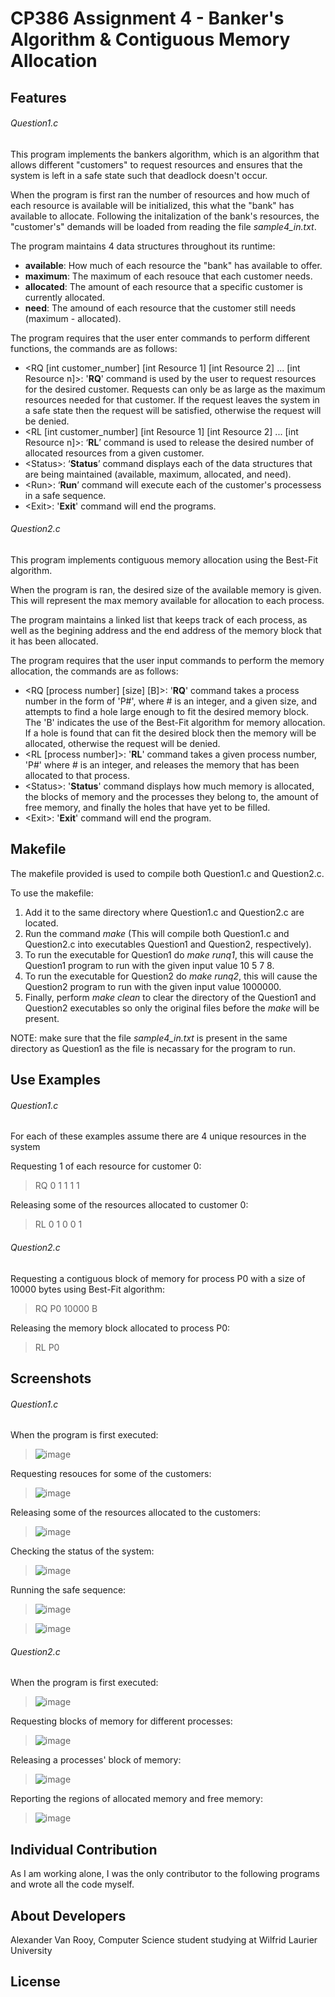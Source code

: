 # CP386 Assignment 4 - Banker's Algorithm & Contiguous Memory Allocation

## Features
###### Question1.c
This program implements the bankers algorithm, which is an algorithm that allows different "customers" to request resources and ensures that the system is left in a safe state such that deadlock doesn't occur. 

When the program is first ran the number of resources and how much of each resource is available will be initialized, this what the "bank" has available to allocate. Following the initalization of the bank's resources, the "customer's" demands will be loaded from reading the file _sample4_in.txt_. 

The program maintains 4 data structures throughout its runtime:
- **available**: How much of each resource the "bank" has available to offer.
- **maximum**: The maximum of each resouce that each customer needs.
- **allocated**: The amount of each resource that a specific customer is currently allocated.
- **need**: The amound of each resource that the customer still needs (maximum - allocated).

The program requires that the user enter commands to perform different functions, the commands are as follows:
- <RQ [int customer_number] [int Resource 1] [int Resource 2] ... [int Resource n]>: '**RQ**' command is used by the user to request resources for the desired customer. Requests can only be as large as the maximum resources needed for that customer. If the request leaves the system in a safe state then the request will be satisfied, otherwise the request will be denied.
- <RL [int customer_number] [int Resource 1] [int Resource 2] ... [int Resource n]>: ‘**RL**’ command is used to release the desired number of allocated resources from a given customer.
- \<Status\>: ‘**Status**’ command displays each of the data structures that are being maintained (available, maximum, allocated, and need).
-  \<Run\>: ‘**Run**’ command will execute each of the customer's processess in a safe sequence. 
- \<Exit\>: '**Exit**' command will end the programs.

###### Question2.c
This program implements contiguous memory allocation using the Best-Fit algorithm. 

When the program is ran, the desired size of the available memory is given. This will represent the max memory available for allocation to each process.

The program maintains a linked list that keeps track of each process, as well as the begining address and the end address of the memory block that it has been allocated.

The program requires that the user input commands to perform the memory allocation, the commands are as follows:
- <RQ [process number] [size] [B]>: '**RQ**' command takes a process number in the form of 'P#', where # is an integer, and a given size, and attempts to find a hole large enough to fit the desired memory block. The 'B' indicates the use of the Best-Fit algorithm for memory allocation. If a hole is found that can fit the desired block then the memory will be allocated, otherwise the request will be denied.
- <RL [process number]>: '**RL**' command takes a given process number, 'P#' where # is an integer, and releases the memory that has been allocated to that process.
- \<Status\>: '**Status**' command displays how much memory is allocated, the blocks of memory and the processes they belong to, the amount of free memory, and finally the holes that have yet to be filled.
- \<Exit\>: '**Exit**' command will end the program.

## Makefile
The makefile provided is used to compile both Question1.c and Question2.c.

To use the makefile: 
1. Add it to the same directory where Question1.c and Question2.c are located.
2. Run the command _make_ (This will compile both Question1.c and Question2.c into executables Question1 and Question2, respectively).
3. To run the executable for Question1 do _make runq1_, this will cause the Question1 program to run with the given input value 10 5 7 8.
4. To run the executable for Question2 do _make runq2_, this will cause the Question2 program to run with the given input value 1000000.
5. Finally, perform _make clean_ to clear the directory of the Question1 and Question2 executables so only the original files before the _make_ will be present.

NOTE: make sure that the file _sample4_in.txt_ is present in the same directory as Question1 as the file is necassary for the program to run.

## Use Examples
###### Question1.c
For each of these examples assume there are 4 unique resources in the system

Requesting 1 of each resource for customer 0:
> RQ 0 1 1 1 1

Releasing some of the resources allocated to customer 0:
> RL 0 1 0 0 1

###### Question2.c
Requesting a contiguous block of memory for process P0 with a size of 10000 bytes using Best-Fit algorithm:
> RQ P0 10000 B

Releasing the memory block allocated to process P0:
> RL P0

## Screenshots
###### Question1.c
When the program is first executed:
>![image](https://user-images.githubusercontent.com/96751896/160735890-34abc80f-dc35-4c85-b958-e4debad53319.png)

Requesting resouces for some of the customers:
>![image](https://user-images.githubusercontent.com/96751896/160736147-28ec4e5c-1c8b-47cd-83c1-1bb914f468d7.png)

Releasing some of the resources allocated to the customers:
>![image](https://user-images.githubusercontent.com/96751896/160736444-0ec39a48-a574-4ad1-8d3c-531800d9840b.png)

Checking the status of the system:
>![image](https://user-images.githubusercontent.com/96751896/160736744-b0d7c3b7-f315-4a06-97ad-6c3d61aeb853.png)

Running the safe sequence:
>![image](https://user-images.githubusercontent.com/96751896/160736811-017c6273-a7a2-4481-8133-cb98ff796aab.png)

>![image](https://user-images.githubusercontent.com/96751896/160736930-849a44b9-2799-4d63-9a39-e48d36bc94ff.png)

###### Question2.c
When the program is first executed:
>![image](https://user-images.githubusercontent.com/96751896/160737405-161f5710-5ec2-4438-b770-e47e6c784a37.png)

Requesting blocks of memory for different processes:
>![image](https://user-images.githubusercontent.com/96751896/160737726-5623da75-555e-48bc-a147-b289ded7fc19.png)

Releasing a processes' block of memory:
>![image](https://user-images.githubusercontent.com/96751896/160737846-c78b8cf1-cd8e-4545-bec8-dfaa9e150dd8.png)

Reporting the regions of allocated memory and free memory:
>![image](https://user-images.githubusercontent.com/96751896/160737947-4f14974d-b909-47e3-af58-950fcdf99c1a.png)

## Individual Contribution
As I am working alone, I was the only contributor to the following programs and wrote all the code myself.

## About Developers
Alexander Van Rooy, Computer Science student studying at Wilfrid Laurier University

## License
